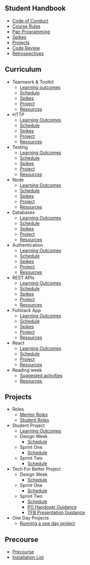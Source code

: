 ## Student Handbook

- [Code of Conduct](handbook/code-of-conduct.md)
- [Course Rules](handbook/course-rules.md)
- [Pair Programming](handbook/pair-programming.md)
- [Spikes](handbook/spikes.md)
- [Projects](handbook/projects.md)
- [Code Review](handbook/code-review.md)
- [Retrospectives](handbook/retrospectives.md)

## Curriculum

- Teamwork & Toolkit
  - [Learning outcomes](curriculum/teamwork-and-toolkit/learning-outcomes.md)
  - [Schedule](curriculum/teamwork-and-toolkit/schedule.md)
  - [Spikes](curriculum/teamwork-and-toolkit/spikes.md)
  - [Project](curriculum/teamwork-and-toolkit/project.md)
  - [Resources](curriculum/teamwork-and-toolkit/resources.md)
- HTTP
  - [Learning Outcomes](curriculum/http/learning-outcomes.md)
  - [Schedule](curriculum/http/schedule.md)
  - [Spikes](curriculum/http/spikes.md)
  - [Project](curriculum/http/project.md)
  - [Resources](curriculum/http/resources.md)
- Testing
  - [Learning Outcomes](curriculum/testing/learning-outcomes.md)
  - [Schedule](curriculum/testing/schedule.md)
  - [Spikes](curriculum/testing/spikes.md)
  - [Project](curriculum/testing/project.md)
  - [Resources](curriculum/testing/resources.md)
- Node
  - [Learning Outcomes](curriculum/node/learning-outcomes.md)
  - [Schedule](curriculum/node/schedule.md)
  - [Spikes](curriculum/node/spikes.md)
  - [Project](curriculum/node/project.md)
  - [Resources](curriculum/node/resources.md)
- Databases
  - [Learning Outcomes](curriculum/databases/learning-outcomes.md)
  - [Schedule](curriculum/databases/schedule.md)
  - [Spikes](curriculum/databases/spikes.md)
  - [Project](curriculum/databases/project.md)
  - [Resources](curriculum/databases/resources.md)
- Authentication
  - [Learning Outcomes](curriculum/authentication/learning-outcomes.md)
  - [Schedule](curriculum/authentication/schedule.md)
  - [Spikes](curriculum/authentication/spikes.md)
  - [Project](curriculum/authentication/project.md)
  - [Resources](curriculum/authentication/resources.md)
- REST APIs
  - [Learning Outcomes](curriculum/rest-apis/learning-outcomes.md)
  - [Schedule](curriculum/rest-apis/schedule.md)
  - [Spikes](curriculum/rest-apis/spikes.md)
  - [Project](curriculum/rest-apis/project.md)
  - [Resources](curriculum/rest-apis/resources.md)
- Fullstack App
  - [Learning Outcomes](curriculum/fullstack-app/learning-outcomes.md)
  - [Schedule](curriculum/fullstack-app/schedule.md)
  - [Spikes](curriculum/fullstack-app/spikes.md)
  - [Project](curriculum/fullstack-app/project.md)
  - [Resources](curriculum/fullstack-app/resources.md)
- React
  - [Learning Outcomes](curriculum/react/learning-outcomes.md)
  - [Schedule](curriculum/react/schedule.md)
  - [Project](curriculum/react/project.md)
  - [Resources](curriculum/react/resources.md)
- Reading week
  - [Suggested activities](curriculum/reading-week/activity.md)
  - [Resources](curriculum/reading-week/resources.md)

## Projects
- Roles
    - [Mentor Roles](projects/roles/mentors.md)
    - [Student Roles](projects/roles/project-team.md)
- Student Project
    - [Learning Outcomes](projects/design-week/learning-outcomes.md)
  - Design Week
    - [Schedule](projects/student-projects/design.md)
  - Sprint One
    - [Schedule](projects/student-projects/build-1.md)
  - Sprint Two
    - [Schedule](projects/student-projects/build-2.md)
- Tech For Better Project
  - Design Week
    - [Schedule](projects/tech-for-better/design.md)
  - Sprint One
    - [Schedule](projects/tech-for-better/build-1.md)
  - Sprint Two
    - [Schedule](projects/tech-for-better/build-2.md)
    - [PO Handover Guidance](projects/tech-for-better/po-handover.md)
    - [TFB Presentation Guidance](projects/tech-for-better/presentation.md)
- One Day Projects
  - [Running a one day project](projects/one-day-projects.md)

## Precourse

- [Precourse](precourse/precourse.md)
- [Installation List](precourse/installation-list.md)

